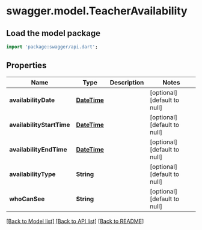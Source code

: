 # swagger.model.TeacherAvailability

## Load the model package
```dart
import 'package:swagger/api.dart';
```

## Properties
Name | Type | Description | Notes
------------ | ------------- | ------------- | -------------
**availabilityDate** | [**DateTime**](DateTime.md) |  | [optional] [default to null]
**availabilityStartTime** | [**DateTime**](DateTime.md) |  | [optional] [default to null]
**availabilityEndTime** | [**DateTime**](DateTime.md) |  | [optional] [default to null]
**availabilityType** | **String** |  | [optional] [default to null]
**whoCanSee** | **String** |  | [optional] [default to null]

[[Back to Model list]](../README.md#documentation-for-models) [[Back to API list]](../README.md#documentation-for-api-endpoints) [[Back to README]](../README.md)


